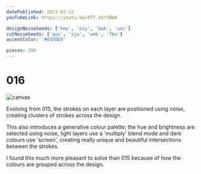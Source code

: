 ```yaml
---
datePublished: 2021-02-12
youTubeLink: https://youtu.be/4TT_e5rSNWA

designNoiseSeeds: ['hmy', 'osy', 'bwk', 'unc']
cutNoiseSeeds: ['quv', 'sjw', 'wmk', 'fbo']
accentColor: '#03DDE0'

pieces: 289
---
```


# 016

![canvas](https://res.cloudinary.com/abstract-puzzles/image/upload/w_2000/016_hmy-osy-bwk-unc_quv-sjw-wmk-fbo?raw=true)

Evolving from 015, the strokes on each layer are positioned using noise, creating clusters of strokes across the design.

This also introduces a generative colour palette; the hue and brightness are selected using noise, light layers use a 'multiply' blend mode and dark colours use 'screen', creating really unique and beautiful intersections between the strokes.

I found this much more pleasant to solve than 015 because of how the colours are grouped across the design.
